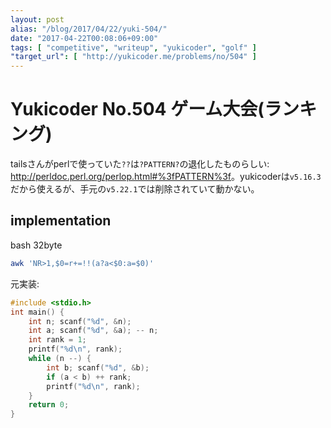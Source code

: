 ```yaml
---
layout: post
alias: "/blog/2017/04/22/yuki-504/"
date: "2017-04-22T00:08:06+09:00"
tags: [ "competitive", "writeup", "yukicoder", "golf" ]
"target_url": [ "http://yukicoder.me/problems/no/504" ]
---
```


# Yukicoder No.504 ゲーム大会(ランキング)

tailsさんがperlで使っていた`??`は`?PATTERN?`の退化したものらしい: <http://perldoc.perl.org/perlop.html#%3fPATTERN%3f>。yukicoderは`v5.16.3`だから使えるが、手元の`v5.22.1`では削除されていて動かない。

## implementation

bash $32$byte

``` sh
awk 'NR>1,$0=r+=!!(a?a<$0:a=$0)'
```

元実装:

``` c
#include <stdio.h>
int main() {
    int n; scanf("%d", &n);
    int a; scanf("%d", &a); -- n;
    int rank = 1;
    printf("%d\n", rank);
    while (n --) {
        int b; scanf("%d", &b);
        if (a < b) ++ rank;
        printf("%d\n", rank);
    }
    return 0;
}
```

